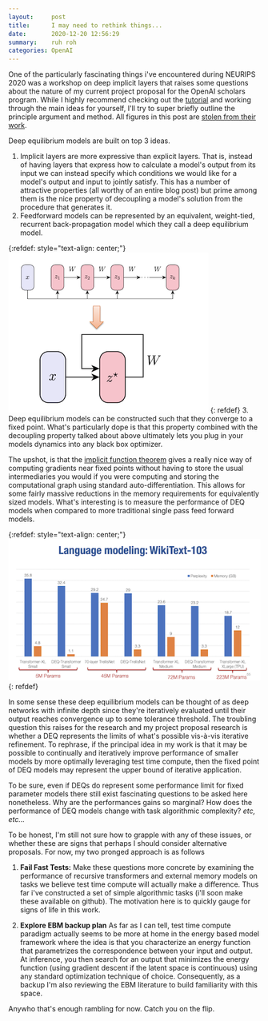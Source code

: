 ```yaml
---
layout:     post
title:      I may need to rethink things...
date:       2020-12-20 12:56:29
summary:    ruh roh
categories: OpenAI
---
```


One of the particularly fascinating things i've encountered during NEURIPS 2020 was a workshop on deep implicit layers that raises some questions about the nature of my current project proposal for the OpenAI scholars program. While I highly recommend checking out the [tutorial](http://implicit-layers-tutorial.org/) and working through the main ideas for yourself, I'll try to super briefly outline the principle argument and method. All figures in this post are [stolen from their work](https://arxiv.org/pdf/1909.01377.pdf). 

Deep equilibrium models are built on top 3 ideas. 
1.  Implicit layers are more expressive than explicit layers. That is, instead of having layers that express how to calculate a model's output from its input we can instead specify which conditions we would like for a model's output and input to jointly satisfy. This has a number of attractive properties (all worthy of an entire blog post) but prime among them is the nice property of decoupling a model's solution from the procedure that generates it. 
2. Feedforward models can be represented by an equivalent, weight-tied, recurrent back-propagation model which they call a deep equilibrium model.

{:refdef: style="text-align: center;"}
![iterativeModel](/images/iterativeModel.png)
{: refdef}
3. Deep equilibrium models can be constructed such that they converge to a fixed point. What's particularly dope is that this property combined with the decoupling property talked about above ultimately lets you plug in your models dynamics into any black box optimizer.

The upshot, is that the [implicit function theorem](https://en.wikipedia.org/wiki/Implicit_function_theorem) gives a really nice way of computing gradients near fixed points without having to store the usual intermediaries you would if you were computing and storing the computational graph using standard auto-differentiation. This allows for some fairly massive reductions in the memory requirements for equivalently sized models.  What's interesting is to measure the performance of DEQ models when compared to more traditional single pass feed forward models.

{:refdef: style="text-align: center;"}
![iterativeModel](/images/deqPerformance.png)
{: refdef}

In some sense these deep equilibrium models can be thought of as deep networks with infinite depth since they're iteratively evaluated until their output reaches convergence up to some tolerance threshold. The troubling question this raises for the research and my project proposal research is whether a DEQ represents the limits of what's possible vis-à-vis iterative refinement. To rephrase, if the principal idea in my work is that it may be possible to continually and iteratively improve performance of smaller models by more optimally leveraging test time compute, then the fixed point of DEQ models may represent the upper bound of iterative application. 

To be sure, even if DEQs do represent some performance limit for fixed parameter models there still exist fascinating questions to be asked here nonetheless. Why are the performances gains so marginal? How does the performance of DEQ models change with task algorithmic complexity? *etc, etc...*

To be honest, I'm still not sure how to grapple with any of these issues, or whether these are signs that perhaps I should consider alternative proposals. For now, my two pronged approach is as follows

1. **Fail Fast Tests:** Make these questions more concrete by examining the performance of recursive transformers and external memory models on tasks we believe test time compute will actually make a difference.  Thus far i've constructed  a set of simple algorithmic tasks (i'll soon make these available on github). The motivation here is to quickly gauge for signs of life in this work.

2. **Explore EBM backup plan** As far as I can tell, test time compute paradigm actually seems to be more at home in the energy based model framework where the idea is that you characterize an energy function that parametrizes the correspondence between your input and output. At inference, you then search for an output that minimizes the energy function (using gradient descent if the latent space is continuous) using any standard optimization technique of choice. Consequently, as a backup I'm also reviewing the EBM literature to build familiarity with this space.

Anywho that's enough rambling for now. Catch you on the flip. 